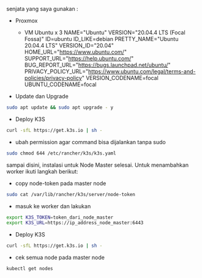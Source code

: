 senjata yang saya gunakan :
- Proxmox
  - VM Ubuntu x 3
    NAME="Ubuntu"
    VERSION="20.04.4 LTS (Focal Fossa)"
    ID=ubuntu
    ID_LIKE=debian
    PRETTY_NAME="Ubuntu 20.04.4 LTS"
    VERSION_ID="20.04"
    HOME_URL="https://www.ubuntu.com/"
    SUPPORT_URL="https://help.ubuntu.com/"
    BUG_REPORT_URL="https://bugs.launchpad.net/ubuntu/"
    PRIVACY_POLICY_URL="https://www.ubuntu.com/legal/terms-and-policies/privacy-policy"
    VERSION_CODENAME=focal
    UBUNTU_CODENAME=focal

- Update dan Upgrade
```bash
sudo apt update && sudo apt upgrade - y
```

- Deploy K3S
```bash
curl -sfL https://get.k3s.io | sh -
```

- ubah permission agar command bisa dijalankan tanpa sudo
```bash
sudo chmod 644 /etc/rancher/k3s/k3s.yaml
```
sampai disini, instalasi untuk Node Master selesai. Untuk menambahkan worker ikuti langkah berikut:

- copy node-token pada master node
```bash
sudo cat /var/lib/rancher/k3s/server/node-token
```
- masuk ke worker dan lakukan
```bash
export K3S_TOKEN=token_dari_node_master
export K3S_URL=https://ip_address_node_master:6443
```
- Deploy K3S
```bash
curl -sfL https://get.k3s.io | sh -
```
- cek semua node pada master node
```bash
kubectl get nodes
```




